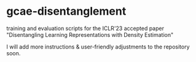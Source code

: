 # gcae-disentanglement
training and evaluation scripts for the ICLR'23 accepted paper "Disentangling Learning Representations with Density Estimation"

I will add more instructions & user-friendly adjustments to the repository soon.
